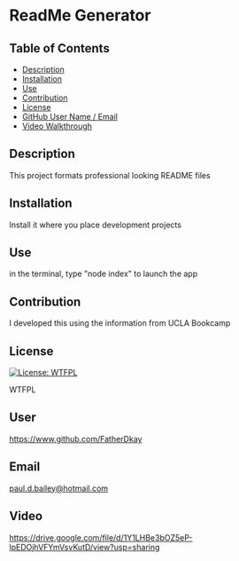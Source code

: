 # ReadMe Generator
## Table of Contents
* [Description](#description)
* [Installation](#installation)
* [Use](#use)
* [Contribution](#contribution)
* [License](#license)
* [GitHub User Name / Email](#user)
* [Video Walkthrough](#video)
## Description
This project formats professional looking README files

## Installation
Install it where you place development projects

## Use
in the terminal, type "node index" to launch the app

## Contribution
I developed this using the information from UCLA Bookcamp

## License
[![License: WTFPL](https://img.shields.io/badge/License-WTFPL-brightgreen.svg)](http://www.wtfpl.net/about/)

WTFPL

## User
https://www.github.com/FatherDkay

## Email
paul.d.bailey@hotmail.com

## Video
https://drive.google.com/file/d/1Y1LHBe3bOZ5eP-lpEDOjhVFYmVsvKutD/view?usp=sharing
